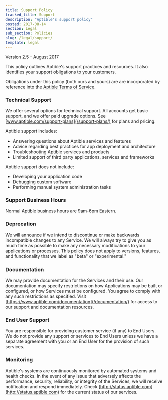 ```yaml
---
title: Support Policy
tracked_title: Support
description: "Aptible's support policy"
posted: 2017-08-14
section: Legal
sub_section: Policies
slug: /legal/support/
template: legal
---
```

<!-- Reference Links -->
[Aptible Terms of Service]:/legal/terms-of-service

Version 2.5 - August 2017

This policy outlines Aptible's support practices and resources. It also identifies your support obligations to your customers. 

Obligations under this policy (both ours and yours) are are incorporated by reference into the [Aptible Terms of Service].

### Technical Support
We offer several options for technical support. All accounts get basic support, and we offer paid upgrade options. See [www.aptible.com/support-plans](/support-plans/) for plans and pricing.

Aptible support includes:

- Answering questions about Aptible services and features
- Advice regarding best practices for app deployment and architecture
- Troubleshooting Aptible services and products
- Limited support of third party applications, services and frameworks

Aptible support does not include:

- Developing your application code
- Debugging custom software
- Performing manual system administration tasks

### Support Business Hours
Normal Aptible business hours are 9am-6pm Eastern.

### Deprecation
We will announce if we intend to discontinue or make backwards incompatible changes to any Service. We will always try to give you as much time as possible to make any necessary modifications to your applications or processes. This policy does not apply to versions, features, and functionality that we label as "beta" or "experimental."

### Documentation
We may provide documentation for the Services and their use. Our documentation may specify restrictions on how Applications may be built or configured, or how Services must be configured. You agree to comply with any such restrictions as specified. Visit [https://www.aptible.com/documentation](/documentation/) for access to our support and documentation resources.

### End User Support
You are responsible for providing customer service (if any) to End Users. We do not provide any support or services to End Users unless we have a separate agreement with you or an End User for the provision of such services.

### Monitoring
Aptible's systems are continuously monitored by automated systems and health checks. In the event of any issue that adversely affects the performance, security, reliability, or integrity of the Services, we will receive notification and respond immediately. Check [http://status.aptible.com](http://status.aptible.com) for the current status of our services.

